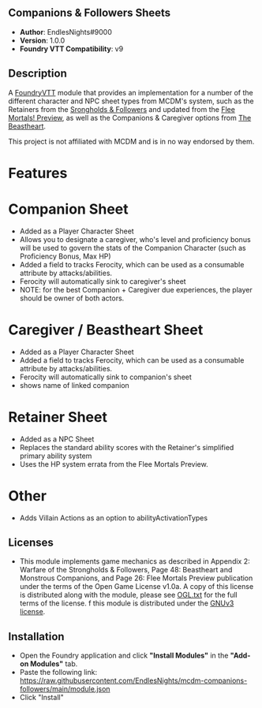 ## Companions & Followers Sheets

* **Author**: EndlesNights#9000
* **Version**: 1.0.0
* **Foundry VTT Compatibility**: v9


## Description
A [FoundryVTT](https://foundryvtt.com/) module that provides an implementation for a number of the different character and NPC sheet types from MCDM's system, such as the Retainers from the [Srongholds & Followers](https://shop.mcdmproductions.com/collections/strongholds-followers-books) and updated from the [Flee Mortals! Preview](https://www.kickstarter.com/projects/mattcolville/mcdm-monster-book), as well as the Companions & Caregiver options from [The Beastheart](https://shop.mcdmproductions.com/collections/beastheart-class-companions).

This project is not affiliated with MCDM and is in no way endorsed by them.

# Features

# Companion Sheet
- Added as a Player Character Sheet
- Allows you to designate a caregiver, who's level and proficiency bonus will be used to govern the stats of the Companion Character (such as Proficiency Bonus, Max HP)
- Added a field to tracks Ferocity, which can be used as a consumable attribute by attacks/abilities.
- Ferocity will automatically sink to caregiver's sheet
- NOTE: for the best Companion + Caregiver due experiences, the player should be owner of both actors.

# Caregiver / Beastheart Sheet
- Added as a Player Character Sheet
- Added a field to tracks Ferocity, which can be used as a consumable attribute by attacks/abilities.
- Ferocity will automatically sink to companion's sheet
- shows name of linked companion

# Retainer Sheet
- Added as a NPC Sheet
- Replaces the standard ability scores with the Retainer's simplified primary ability system
- Uses the HP system errata from the Flee Mortals Preview.

# Other
- Adds Villain Actions as an option to abilityActivationTypes


## Licenses
* This module implements game mechanics as described in Appendix 2: Warfare of the Strongholds & Followers, Page 48: Beastheart and Monstrous Companions, and Page 26: Flee Mortals Preview publication under the terms of the Open Game License v1.0a. A copy of this license is distributed along with the module, please see [OGL.txt](https://raw.githubusercontent.com/EndlesNights/mcdm-companions-followers/main/OGL.txt) for the full terms of the license.
f this module is distributed under the [GNUv3 license](https://github.com/EndlesNights/mcdm-companions-followers/blob/main/LICENSE.txt).

## Installation
* Open the Foundry application and click **"Install Modules"** in the **"Add-on Modules"** tab.
* Paste the following link: https://raw.githubusercontent.com/EndlesNights/mcdm-companions-followers/main/module.json
* Click "Install"
